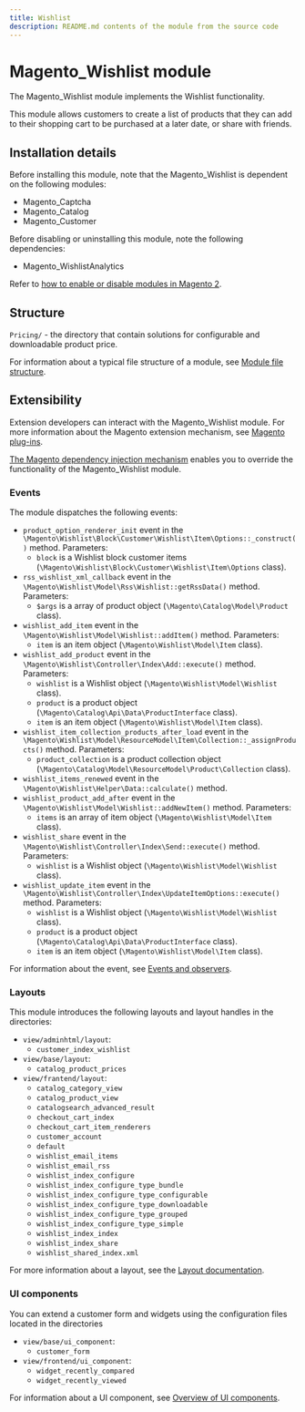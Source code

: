 ```yaml
---
title: Wishlist
description: README.md contents of the module from the source code
---
```


# Magento_Wishlist module

The Magento_Wishlist module implements the Wishlist functionality.

This module allows customers to create a list of products that they can add to their shopping cart to be purchased at a later date, or share with friends.

## Installation details

Before installing this module, note that the Magento_Wishlist is dependent on the following modules:

- Magento_Captcha
- Magento_Catalog
- Magento_Customer

Before disabling or uninstalling this module, note the following dependencies:

- Magento_WishlistAnalytics

Refer to [how to enable or disable modules in Magento 2](https://devdocs.magento.com/guides/v2.4/install-gde/install/cli/install-cli-subcommands-enable.html).

## Structure

`Pricing/` - the directory that contain solutions for configurable and downloadable product price.

For information about a typical file structure of a module, see [Module file structure](https://developer.adobe.com/commerce/php/development/build/component-file-structure/#module-file-structure).

## Extensibility

Extension developers can interact with the Magento_Wishlist module. For more information about the Magento extension mechanism, see [Magento plug-ins](https://developer.adobe.com/commerce/php/development/components/plugins/).

[The Magento dependency injection mechanism](https://developer.adobe.com/commerce/php/development/components/dependency-injection/) enables you to override the functionality of the Magento_Wishlist module.

### Events

The module dispatches the following events:

- `product_option_renderer_init` event in the `\Magento\Wishlist\Block\Customer\Wishlist\Item\Options::_construct()` method. Parameters:
    - `block` is a Wishlist block customer items (`\Magento\Wishlist\Block\Customer\Wishlist\Item\Options` class).
- `rss_wishlist_xml_callback` event in the `\Magento\Wishlist\Model\Rss\Wishlist::getRssData()` method. Parameters:
    - `$args` is a array of product object (`\Magento\Catalog\Model\Product` class).
- `wishlist_add_item` event in the `\Magento\Wishlist\Model\Wishlist::addItem()` method. Parameters:
    - `item` is an item object (`\Magento\Wishlist\Model\Item` class).
- `wishlist_add_product` event in the `\Magento\Wishlist\Controller\Index\Add::execute()` method. Parameters:
    - `wishlist` is a Wishlist object (`\Magento\Wishlist\Model\Wishlist` class).
    - `product` is a product object (`\Magento\Catalog\Api\Data\ProductInterface` class).
    - `item` is an item object (`\Magento\Wishlist\Model\Item` class).
- `wishlist_item_collection_products_after_load` event in the `\Magento\Wishlist\Model\ResourceModel\Item\Collection::_assignProducts()` method. Parameters:
    - `product_collection` is a product collection object (`\Magento\Catalog\Model\ResourceModel\Product\Collection` class).
- `wishlist_items_renewed` event in the `\Magento\Wishlist\Helper\Data::calculate()` method.
- `wishlist_product_add_after` event in the `\Magento\Wishlist\Model\Wishlist::addNewItem()` method. Parameters:
    - `items` is an array of item object (`\Magento\Wishlist\Model\Item` class).
- `wishlist_share` event in the `\Magento\Wishlist\Controller\Index\Send::execute()` method. Parameters:
    - `wishlist` is a Wishlist object (`\Magento\Wishlist\Model\Wishlist` class).
- `wishlist_update_item` event in the `\Magento\Wishlist\Controller\Index\UpdateItemOptions::execute()` method. Parameters:
    - `wishlist` is a Wishlist object (`\Magento\Wishlist\Model\Wishlist` class).
    - `product` is a product object (`\Magento\Catalog\Api\Data\ProductInterface` class).
    - `item` is an item object (`\Magento\Wishlist\Model\Item` class).

For information about the event, see [Events and observers](https://developer.adobe.com/commerce/php/development/components/events-and-observers/#events).

### Layouts

This module introduces the following layouts and layout handles in the directories:

- `view/adminhtml/layout`:
    - `customer_index_wishlist`
- `view/base/layout`:
    - `catalog_product_prices`
- `view/frantend/layout`:
    - `catalog_category_view`
    - `catalog_product_view`
    - `catalogsearch_advanced_result`
    - `checkout_cart_index`
    - `checkout_cart_item_renderers`
    - `customer_account`
    - `default`
    - `wishlist_email_items`
    - `wishlist_email_rss`
    - `wishlist_index_configure`
    - `wishlist_index_configure_type_bundle`
    - `wishlist_index_configure_type_configurable`
    - `wishlist_index_configure_type_downloadable`
    - `wishlist_index_configure_type_grouped`
    - `wishlist_index_configure_type_simple`
    - `wishlist_index_index`
    - `wishlist_index_share`
    - `wishlist_shared_index.xml`

For more information about a layout, see the [Layout documentation](https://developer.adobe.com/commerce/frontend-core/guide/layouts/).

### UI components

You can extend a customer form and widgets using the configuration files located in the directories

- `view/base/ui_component`:
    - `customer_form`
- `view/frontend/ui_component`:
    - `widget_recently_compared`
    - `widget_recently_viewed`

For information about a UI component, see [Overview of UI components](https://developer.adobe.com/commerce/frontend-core/ui-components/).
